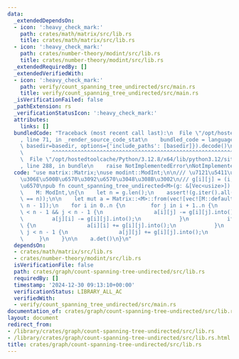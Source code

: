 ```yaml
---
data:
  _extendedDependsOn:
  - icon: ':heavy_check_mark:'
    path: crates/math/matrix/src/lib.rs
    title: crates/math/matrix/src/lib.rs
  - icon: ':heavy_check_mark:'
    path: crates/number-theory/modint/src/lib.rs
    title: crates/number-theory/modint/src/lib.rs
  _extendedRequiredBy: []
  _extendedVerifiedWith:
  - icon: ':heavy_check_mark:'
    path: verify/count_spanning_tree_undirected/src/main.rs
    title: verify/count_spanning_tree_undirected/src/main.rs
  _isVerificationFailed: false
  _pathExtension: rs
  _verificationStatusIcon: ':heavy_check_mark:'
  attributes:
    links: []
  bundledCode: "Traceback (most recent call last):\n  File \"/opt/hostedtoolcache/Python/3.12.8/x64/lib/python3.12/site-packages/onlinejudge_verify/documentation/build.py\"\
    , line 71, in _render_source_code_stat\n    bundled_code = language.bundle(stat.path,\
    \ basedir=basedir, options={'include_paths': [basedir]}).decode()\n          \
    \         ^^^^^^^^^^^^^^^^^^^^^^^^^^^^^^^^^^^^^^^^^^^^^^^^^^^^^^^^^^^^^^^^^^^^^^^^^^^^^^^^^\n\
    \  File \"/opt/hostedtoolcache/Python/3.12.8/x64/lib/python3.12/site-packages/onlinejudge_verify/languages/rust.py\"\
    , line 288, in bundle\n    raise NotImplementedError\nNotImplementedError\n"
  code: "use matrix::Matrix;\nuse modint::ModInt;\n\n/// \u7121\u5411\u5168\u57DF\u6728\
    \u306E\u500B\u6570\u3092\u6570\u3048\u308B\u3002\n/// g[i][j] = (i, j) \u306E\u672C\
    \u6570\npub fn count_spanning_tree_undirected<M>(g: &[Vec<usize>]) -> M\nwhere\n\
    \    M: ModInt,\n{\n    let n = g.len();\n    assert!(g.iter().all(|v| v.len()\
    \ == n));\n\n    let mut a = Matrix::<M>::from(vec![vec![M::default(); n - 1];\
    \ n - 1]);\n    for i in 0..n {\n        for j in i + 1..n {\n            if i\
    \ < n - 1 && j < n - 1 {\n                a[i][j] -= g[i][j].into();\n       \
    \         a[j][i] -= g[i][j].into();\n            }\n            if i < n - 1\
    \ {\n                a[i][i] += g[i][j].into();\n            }\n            if\
    \ j < n - 1 {\n                a[j][j] += g[i][j].into();\n            }\n   \
    \     }\n    }\n\n    a.det()\n}\n"
  dependsOn:
  - crates/math/matrix/src/lib.rs
  - crates/number-theory/modint/src/lib.rs
  isVerificationFile: false
  path: crates/graph/count-spanning-tree-undirected/src/lib.rs
  requiredBy: []
  timestamp: '2024-12-30 09:13:10+00:00'
  verificationStatus: LIBRARY_ALL_AC
  verifiedWith:
  - verify/count_spanning_tree_undirected/src/main.rs
documentation_of: crates/graph/count-spanning-tree-undirected/src/lib.rs
layout: document
redirect_from:
- /library/crates/graph/count-spanning-tree-undirected/src/lib.rs
- /library/crates/graph/count-spanning-tree-undirected/src/lib.rs.html
title: crates/graph/count-spanning-tree-undirected/src/lib.rs
---
```

